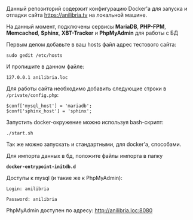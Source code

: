 Данный репозиторий содержит конфигурацию Docker'a
для запуска и отладки сайта https://anilibria.tv на локальной машине.

На данный момент, подключены сервисы **MariaDB**, **PHP-FPM**,
**Memcached**, **Sphinx**, **XBT-Tracker** и **PhpMyAdmin** для работы с БД


Первым делом добавьте в ваш hosts файл адрес тестового сайта:

    sudo gedit /etc/hosts
    
И пропишите в данном файле:
    
    127.0.0.1 anilibria.loc


Для работы сайта необходимо добавить следующие строки в `/private/config.php`:

    $conf['mysql_host'] = 'mariadb';
    $conf['sphinx_host'] = 'sphinx';
    

Запустить docker-окружение можно используя bash-скрипт:

`./start.sh`

Так же можно запускать и стандартными, для docker'a, способами.

Для импорта данных в бд, положите файлы импорта в папку

**`docker-entrypoint-initdb.d`**

Доступы к mysql (и такие же к PhpMyAdmin):

`Login: anilibria`

`Password: anilibria`
    
PhpMyAdmin доступен по адресу: http://anilibria.loc:8080